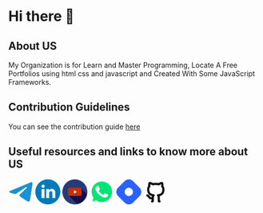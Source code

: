 # Hi there 👋

## About US
My Organization is for Learn and Master Programming, Locate A Free Portfolios using html css and javascript and Created With Some JavaScript Frameworks.

## Contribution Guidelines
You can see the contribution guide [here]()

## Useful resources and links to know more about US
<a href="https://t.me/Programming_School_Pro"><img src="./Telegram.svg" width="50px" /></a>
<a href="https://www.linkedin.com/company/programingschool"><img src="./Linkedin.svg" width="50px" /></a>
<a href="https://www.youtube.com/channel/UC1YTVmV31RZV2oie1kKpJkw"><img src="./YouTube.svg" width="50px" /></a>
<a href="https://chat.whatsapp.com/GDKVE1WrVE6KkmRfdWMiNA"><img src="./Whatsapp.svg" width="50px" /></a>
<a href="https://hashnode.com/@Programing-School"><img src="./Hashnode.svg" width="50px" /></a>
<a href="https://github.com/Programing-School"><img src="./GitHub.svg" width="50px" /></a>
